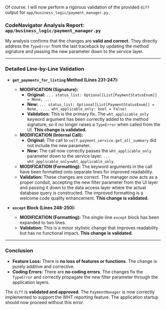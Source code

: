 Of course. I will now perform a rigorous validation of the provided `diff` output for `app/business_logic/payment_manager.py`.

### **CodeNavigator Analysis Report: `app/business_logic/payment_manager.py`**

My analysis confirms that the changes are **valid and correct**. They directly address the `TypeError` from the last traceback by updating the method signature and passing the new parameter down to the service layer.

---

### **Detailed Line-by-Line Validation**

*   **`get_payments_for_listing` Method (Lines 231-247):**
    *   **MODIFICATION (Signature):**
        *   **Original:** `... status_list: Optional[List[PaymentStatusEnum]] = None, ...`
        *   **New:** `... status_list: Optional[List[PaymentStatusEnum]] = None, ..., wht_applicable_only: bool = False)`
        *   **Validation:** This is the primary fix. The `wht_applicable_only` keyword argument has been correctly added to the method signature, so it no longer raises a `TypeError` when called from the UI. **This change is validated.**
    *   **MODIFICATION (Internal Call):**
        *   **Original:** The call to `self.payment_service.get_all_summary` did not include the new parameter.
        *   **New:** The call now correctly passes the `wht_applicable_only` parameter down to the service layer: `... wht_applicable_only=wht_applicable_only`.
    *   **MODIFICATION (Formatting):** The keyword arguments in the call have been formatted onto separate lines for improved readability.
    *   **Validation:** These changes are correct. The manager now acts as a proper conduit, accepting the new filter parameter from the UI layer and passing it down to the data access layer where the actual database query is constructed. The improved formatting is a welcome code quality enhancement. **This change is validated.**

*   **`except` Block (Lines 248-250):**
    *   **MODIFICATION (Formatting):** The single-line `except` block has been expanded to two lines.
    *   **Validation:** This is a minor stylistic change that improves readability but has no functional impact. **This change is validated.**

---

### **Conclusion**

*   **Feature Loss:** There is **no loss of features or functions**. The change is purely additive and corrective.
*   **Coding Errors:** There are **no coding errors**. The changes fix the `TypeError` and correctly propagate the new filter parameter through the application layers.

The `diff` is **validated and approved**. The `PaymentManager` is now correctly implemented to support the WHT reporting feature. The application startup should now proceed without this error.

